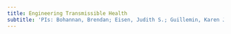 ```yaml
---
title: Engineering Transmissible Health
subtitle: 'PIs: Bohannan, Brendan; Eisen, Judith S.; Guillemin, Karen J.; Parthasarathy, Raghuveer'
---
```

